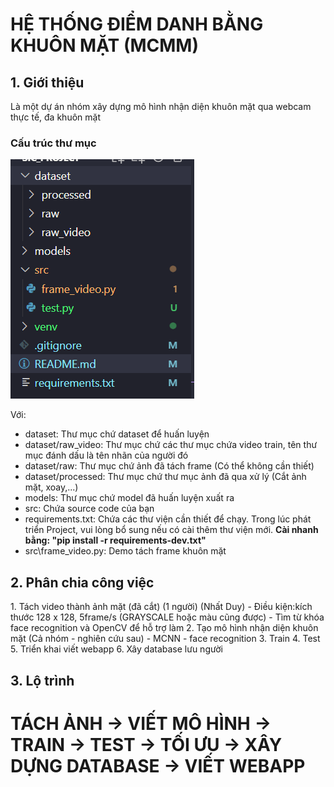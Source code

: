 <h1>HỆ THỐNG ĐIỂM DANH BẰNG KHUÔN MẶT (MCMM)</h1>
<h2>1. Giới thiệu</h2>
<p>Là một dự án nhóm xây dựng mô hình nhận diện khuôn mặt qua webcam thực tế, đa khuôn mặt</p>
<h3>Cấu trúc thư mục</h3>

![Image](/image.png)



Với:
<ul>
    <li>dataset: Thư mục chứ dataset để huấn luyện</li>
    <li>dataset/raw_video: Thư mục chứ các thư mục chứa video train, tên thư mục đánh dấu là tên nhãn của người đó</li>
    <li>dataset/raw: Thư mục chứ ảnh đã tách frame (Có thể không cần thiết)</li>
    <li>dataset/processed: Thư mục chứ thư mục ảnh đã qua xử lý (Cắt ảnh mặt, xoay,...)</li>
    <li>models: Thư mục chứ model đã huấn luyện xuất ra</li>
    <li>src: Chứa source code của bạn</li>
    <li>requirements.txt: Chứa các thư viện cần thiết để chạy. Trong lúc phát triển Project, vui lòng bổ sung nếu có cài thêm thư viện mới. <b>Cài nhanh bằng: "pip install -r requirements-dev.txt"</b></li>
    <li>src\frame_video.py: Demo tách frame khuôn mặt</li>

</ul>

<h2>2. Phân chia công việc</h2>
1. Tách video thành ảnh mặt (đã cắt) (1 người) (Nhất Duy)
- Điều kiện:kích thước 128 x 128, 5frame/s (GRAYSCALE hoặc màu cũng được)
- Tìm từ khóa face recognition và OpenCV để hỗ trợ làm
2. Tạo mô hình nhận diện khuôn mặt (Cả nhóm - nghiên cứu sau)
- MCNN 
- face recognition
3. Train
4. Test
5. Triển khai viết webapp
6. Xây database lưu người
<h2>3. Lộ trình</h2>
<h1><b>TÁCH ẢNH</b> -> VIẾT MÔ HÌNH -> TRAIN -> TEST -> TỐI ƯU -> XÂY DỰNG DATABASE -> VIẾT WEBAPP</h1>
